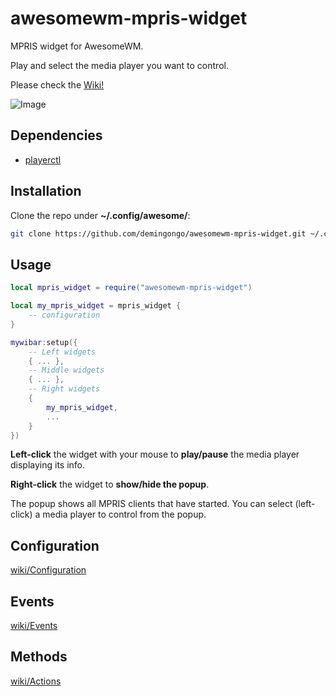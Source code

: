 # awesomewm-mpris-widget

MPRIS widget for AwesomeWM.

Play and select the media player you want to control.

Please check the [Wiki!](https://github.com/demingongo/awesomewm-mpris-widget/wiki)

![Image](awesomewm-mpris-widget.gif)

## Dependencies

- [playerctl](https://github.com/altdesktop/playerctl#installing)

## Installation

Clone the repo under **~/.config/awesome/**:

```sh
git clone https://github.com/demingongo/awesomewm-mpris-widget.git ~/.config/awesome/awesomewm-mpris-widget
```

## Usage

```lua
local mpris_widget = require("awesomewm-mpris-widget")

local my_mpris_widget = mpris_widget {
    -- configuration
}

mywibar:setup({
    -- Left widgets
    { ... },
    -- Middle widgets
    { ... },
    -- Right widgets
    {
        my_mpris_widget,
        ...
    }
})
```

**Left-click** the widget with your mouse to **play/pause** the media player displaying its info.

**Right-click** the widget to **show/hide the popup**. 

The popup shows all MPRIS clients that have started. You can select (left-click) a media player to control from the popup.


## Configuration

[wiki/Configuration](https://github.com/demingongo/awesomewm-mpris-widget/wiki/Configuration)

## Events

[wiki/Events](https://github.com/demingongo/awesomewm-mpris-widget/wiki/Events)

## Methods

[wiki/Actions](https://github.com/demingongo/awesomewm-mpris-widget/wiki/Actions)